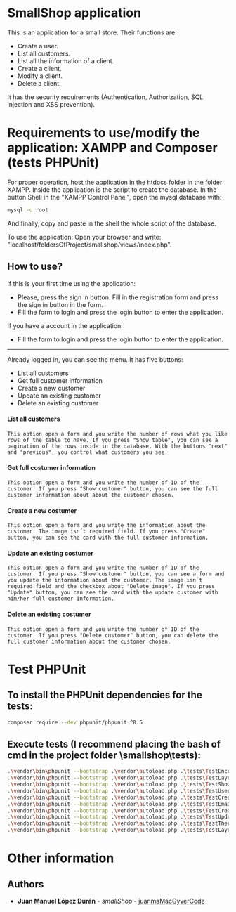 # SmallShop application

This is an application for a small store. Their functions are:

- Create a user.
- List all customers.
- List all the information of a client.
- Create a client.
- Modify a client.
- Delete a client.

It has the security requirements (Authentication, Authorization, SQL injection and XSS prevention).

# Requirements to use/modify the application: XAMPP and Composer (tests PHPUnit)

For proper operation, host the application in the htdocs folder in the folder XAMPP. Inside the application is the script to create the database. In the button Shell in the "XAMPP Control Panel", open the mysql database with:

```bash
mysql -u root
```

And finally, copy and paste in the shell the whole script of the database.

To use the application: Open your browser and write: "localhost/foldersOfProject/smallshop/views/index.php".

## How to use?

If this is your first time using the application:

- Please, press the sign in button. Fill in the registration form and press the sign in button in the form.
- Fill the form to login and press the login button to enter the application.

If you have a account in the application:

- Fill the form to login and press the login button to enter the application.

--------------------------------------------------------------------------------

Already logged in, you can see the menu. It has five buttons:

- List all customers
- Get full customer information
- Create a new customer
- Update an existing customer
- Delete an existing customer

#### List all customers

    This option open a form and you write the number of rows what you like rows of the table to have. If you press "Show table", you can see a pagination of the rows inside in the database. With the buttons "next" and "previous", you control what customers you see.

#### Get full costumer information

    This option open a form and you write the number of ID of the customer. If you press "Show customer" button, you can see the full customer information about about the customer chosen.

#### Create a new costumer

    This option open a form and you write the information about the customer. The image isn´t required field. If you press "Create" button, you can see the card with the full customer information.

#### Update an existing costumer

    This option open a form and you write the number of ID of the customer. If you press "Show customer" button, you can see a form and you update the information about the customer. The image isn´t required field and the checkbox about "Delete image". If you press "Update" button, you can see the card with the update customer with him/her full customer information.

#### Delete an existing costumer

    This option open a form and you write the number of ID of the customer. If you press "Delete customer" button, you can delete the full customer information about the customer chosen.           

# Test PHPUnit

## To install the PHPUnit dependencies for the tests:

```bash
composer require --dev phpunit/phpunit ^8.5
```

## Execute tests (I recommend placing the bash of cmd in the project folder \smallshop\tests):

```bash
.\vendor\bin\phpunit --bootstrap .\vendor\autoload.php .\tests\TestEncrypt
.\vendor\bin\phpunit --bootstrap .\vendor\autoload.php .\tests\TestLayoutRequestSimple
.\vendor\bin\phpunit --bootstrap .\vendor\autoload.php .\tests\TestShowLoginRegisterLogout
.\vendor\bin\phpunit --bootstrap .\vendor\autoload.php .\tests\TestUserExists
.\vendor\bin\phpunit --bootstrap .\vendor\autoload.php .\tests\TestCreateDeleteUsers
.\vendor\bin\phpunit --bootstrap .\vendor\autoload.php .\tests\TestEmailExists
.\vendor\bin\phpunit --bootstrap .\vendor\autoload.php .\tests\TestCreateDeleteCustomers
.\vendor\bin\phpunit --bootstrap .\vendor\autoload.php .\tests\TestUpdateCustomers
.\vendor\bin\phpunit --bootstrap .\vendor\autoload.php .\tests\TestThereIsThatID
.\vendor\bin\phpunit --bootstrap .\vendor\autoload.php .\tests\TestLayoutDataSheetCustomers
```

# Other information

## Authors

* **Juan Manuel López Durán** - *smallShop* - [juanmaMacGyverCode](https://github.com/juanmaMacGyverCode)